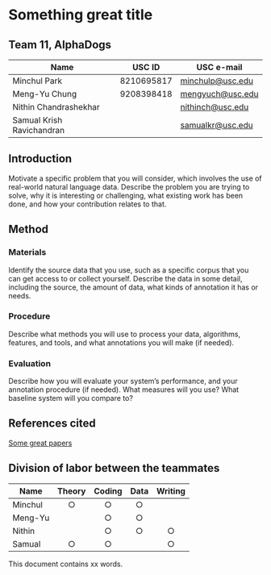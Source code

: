 # Something great title

## Team 11, AlphaDogs
| Name                      | USC ID     | USC e-mail       |
|---------------------------|------------|------------------|
| Minchul Park              | 8210695817 | minchulp@usc.edu |
| Meng-Yu Chung             | 9208398418 | mengyuch@usc.edu |
| Nithin Chandrashekhar     |            | nithinch@usc.edu |
| Samual Krish Ravichandran |            | samualkr@usc.edu |

## Introduction

Motivate a specific problem that you will consider, which involves the use of real-world natural language data. Describe the problem you are trying to solve, why it is interesting or challenging, what existing work has been done, and how your contribution relates to that.

## Method

### Materials

Identify the source data that you use, such as a specific corpus that you can get access to or collect yourself. Describe the data in some detail, including the source, the amount of data, what kinds of annotation it has or needs.

### Procedure

Describe what methods you will use to process your data, algorithms, features, and tools, and what annotations you will make (if needed).

### Evaluation

Describe how you will evaluate your system’s performance, and your annotation procedure (if needed). What measures will you use? What baseline system will you compare to?

## References cited

[Some great papers](http://scholar.google.com)

## Division of labor between the teammates

| Name    | Theory | Coding | Data | Writing |
|---------|:------:|:------:|:----:|:-------:|
| Minchul |    ○   |    ○   |   ○  |         |
| Meng-Yu |        |    ○   |   ○  |         |
| Nithin  |        |    ○   |   ○  |    ○    |
| Samual  |    ○   |    ○   |      |    ○    |

This document contains xx words.
